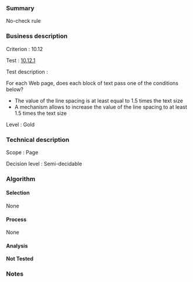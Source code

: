 ### Summary

No-check rule

### Business description

Criterion : 10.12

Test : [10.12.1](http://www.accessiweb.org/index.php/accessiweb-22-english-version.html#test-10-12-1)

Test description :

 For each Web page, does each block of text pass one of the conditions below? 

 * The value of the line spacing is at least equal to 1.5 times the text size
 * A mechanism allows to increase the value of the line spacing to at least 1.5 times the text size
 

Level : Gold 

### Technical description

Scope : Page

Decision level : Semi-decidable

### Algorithm

#### Selection

None

#### Process

None

#### Analysis

**Not Tested**

### Notes

